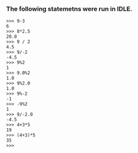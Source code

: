 ### The following statemetns were run in IDLE.
```
>>> 9-3
6
>>> 8*2.5
20.0
>>> 9 / 2
4.5
>>> 9/-2
-4.5
>>> 9%2
1
>>> 9.0%2
1.0
>>> 9%2.0
1.0
>>> 9%-2
-1
>>> -9%2
1
>>> 9/-2.0
-4.5
>>> 4+3*5
19
>>> (4+3)*5
35
>>>
```
